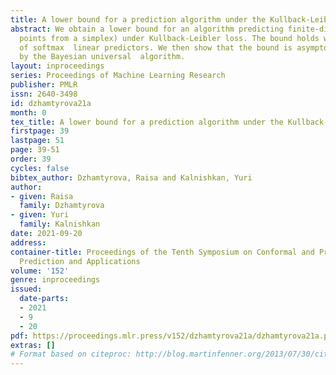 ```yaml
---
title: A lower bound for a prediction algorithm under the Kullback-Leibler game
abstract: We obtain a lower bound for an algorithm predicting finite-dimensional distributions  (i.e.,
  points from a simplex) under Kullback-Leibler loss. The bound holds w.r.t. the class
  of softmax  linear predictors. We then show that the bound is asymptotically matched
  by the Bayesian universal  algorithm.
layout: inproceedings
series: Proceedings of Machine Learning Research
publisher: PMLR
issn: 2640-3498
id: dzhamtyrova21a
month: 0
tex_title: A lower bound for a prediction algorithm under the Kullback-Leibler game
firstpage: 39
lastpage: 51
page: 39-51
order: 39
cycles: false
bibtex_author: Dzhamtyrova, Raisa and Kalnishkan, Yuri
author:
- given: Raisa
  family: Dzhamtyrova
- given: Yuri
  family: Kalnishkan
date: 2021-09-20
address:
container-title: Proceedings of the Tenth Symposium on Conformal and Probabilistic
  Prediction and Applications
volume: '152'
genre: inproceedings
issued:
  date-parts:
  - 2021
  - 9
  - 20
pdf: https://proceedings.mlr.press/v152/dzhamtyrova21a/dzhamtyrova21a.pdf
extras: []
# Format based on citeproc: http://blog.martinfenner.org/2013/07/30/citeproc-yaml-for-bibliographies/
---
```

